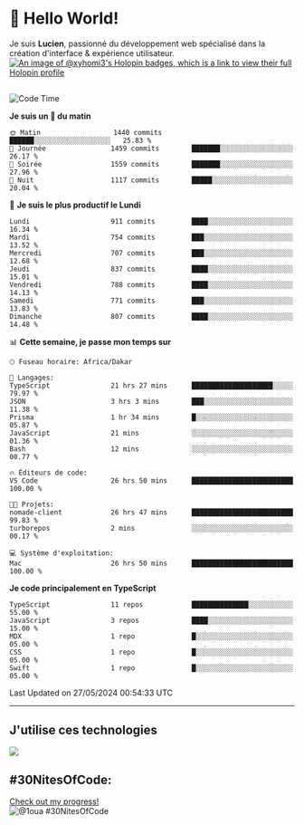# 👋 Hello World!

Je suis **Lucien**, passionné du développement web spécialisé dans la création d'interface & expérience utilisateur.
[![An image of @xyhomi3's Holopin badges, which is a link to view their full Holopin profile](https://holopin.me/xyhomi3)](https://holopin.io/@xyhomi3)

##

<!--START_SECTION:waka-->
![Code Time](http://img.shields.io/badge/Code%20Time-1%2C215%20hrs%2050%20mins-blue)

**Je suis un 🐤 du matin** 

```text
🌞 Matin                  1440 commits        ██████░░░░░░░░░░░░░░░░░░░   25.83 % 
🌆 Journée                1459 commits        ███████░░░░░░░░░░░░░░░░░░   26.17 % 
🌃 Soirée                 1559 commits        ███████░░░░░░░░░░░░░░░░░░   27.96 % 
🌙 Nuit                   1117 commits        █████░░░░░░░░░░░░░░░░░░░░   20.04 % 
```
📅 **Je suis le plus productif le Lundi** 

```text
Lundi                    911 commits         ████░░░░░░░░░░░░░░░░░░░░░   16.34 % 
Mardi                    754 commits         ███░░░░░░░░░░░░░░░░░░░░░░   13.52 % 
Mercredi                 707 commits         ███░░░░░░░░░░░░░░░░░░░░░░   12.68 % 
Jeudi                    837 commits         ████░░░░░░░░░░░░░░░░░░░░░   15.01 % 
Vendredi                 788 commits         ████░░░░░░░░░░░░░░░░░░░░░   14.13 % 
Samedi                   771 commits         ███░░░░░░░░░░░░░░░░░░░░░░   13.83 % 
Dimanche                 807 commits         ████░░░░░░░░░░░░░░░░░░░░░   14.48 % 
```


📊 **Cette semaine, je passe mon temps sur** 

```text
🕑︎ Fuseau horaire: Africa/Dakar

💬 Langages: 
TypeScript               21 hrs 27 mins      ████████████████████░░░░░   79.97 % 
JSON                     3 hrs 3 mins        ███░░░░░░░░░░░░░░░░░░░░░░   11.38 % 
Prisma                   1 hr 34 mins        █░░░░░░░░░░░░░░░░░░░░░░░░   05.87 % 
JavaScript               21 mins             ░░░░░░░░░░░░░░░░░░░░░░░░░   01.36 % 
Bash                     12 mins             ░░░░░░░░░░░░░░░░░░░░░░░░░   00.77 % 

🔥 Éditeurs de code: 
VS Code                  26 hrs 50 mins      █████████████████████████   100.00 % 

🐱‍💻 Projets: 
nomade-client            26 hrs 47 mins      █████████████████████████   99.83 % 
turborepos               2 mins              ░░░░░░░░░░░░░░░░░░░░░░░░░   00.17 % 

💻 Système d'exploitation: 
Mac                      26 hrs 50 mins      █████████████████████████   100.00 % 
```

**Je code principalement en TypeScript** 

```text
TypeScript               11 repos            ██████████████░░░░░░░░░░░   55.00 % 
JavaScript               3 repos             ████░░░░░░░░░░░░░░░░░░░░░   15.00 % 
MDX                      1 repo              █░░░░░░░░░░░░░░░░░░░░░░░░   05.00 % 
CSS                      1 repo              █░░░░░░░░░░░░░░░░░░░░░░░░   05.00 % 
Swift                    1 repo              █░░░░░░░░░░░░░░░░░░░░░░░░   05.00 % 
```




 Last Updated on 27/05/2024 00:54:33 UTC
<!--END_SECTION:waka-->
---

## J'utilise ces technologies

<p align="left">
  <a href="https://skillicons.dev">
    <img src="https://skillicons.dev/icons?i=ts,js,md,scss,tailwind,react,redux,docker,express,astro,vite,nextjs,vercel,figma,ableton" />
  </a>
</p>

## #30NitesOfCode:
  [Check out my progress!](https://www.codedex.io/@1oua/30-nites-of-code)  
  ![@1oua #30NitesOfCode](https://www.codedex.io/api/petStatus?user=1oua)
